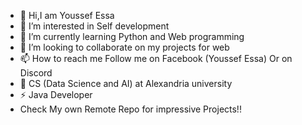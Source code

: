 - 👋 Hi,I am Youssef Essa 
- 👀 I’m interested in Self development 
- 🌱 I’m currently learning Python and Web programming 
- 💞️ I’m looking to collaborate on my projects for web 
- 📫 How to reach me Follow me on Facebook (Youssef Essa)
Or on Discord 
- 🏫 CS (Data Science and AI)
 at Alexandria university
- ⚡ Java Developer
- Check My own Remote Repo for impressive Projects!!

<!---
youssefEssa22/youssefEssa22 is a ✨ special ✨ repository because its `README.md` (this file) appears on your GitHub profile.
You can click the Preview link to take a look at your changes.
--->
